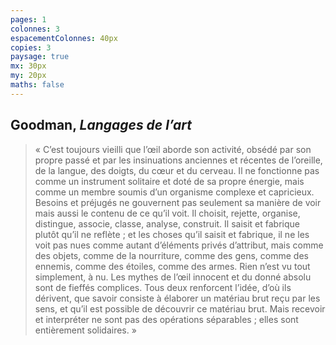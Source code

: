 ```yaml
---
pages: 1
colonnes: 3
espacementColonnes: 40px
copies: 3
paysage: true
mx: 30px
my: 20px
maths: false
---
```


## Goodman, _Langages de l’art_

> « C’est toujours vieilli que l’œil aborde son activité, obsédé par son propre passé et par les insinuations anciennes et récentes de l’oreille, de la langue, des doigts, du cœur et du cerveau. Il ne fonctionne pas comme un instrument solitaire et doté de sa propre énergie, mais comme un membre soumis d’un organisme complexe et capricieux. Besoins et préjugés ne gouvernent pas seulement sa manière de voir mais aussi le contenu de ce qu’il voit. Il choisit, rejette, organise, distingue, associe, classe, analyse, construit. Il saisit et fabrique plutôt qu’il ne reflète ; et les choses qu’il saisit et fabrique, il ne les voit pas nues comme autant d’éléments privés d’attribut, mais comme des objets, comme de la nourriture, comme des gens, comme des ennemis, comme des étoiles, comme des armes. Rien n’est vu tout simplement, à nu.
> Les mythes de l’œil innocent et du donné absolu sont de fieffés complices. Tous deux renforcent l’idée, d’où ils dérivent, que savoir consiste à élaborer un matériau brut reçu par les sens, et qu’il est possible de découvrir ce matériau brut. Mais recevoir et interpréter ne sont pas des opérations séparables ; elles sont entièrement solidaires. »